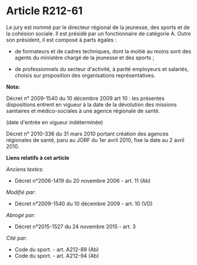 # Article R212-61

Le jury est nommé par le directeur régional de la jeunesse, des sports et de la cohésion sociale. Il est présidé par un
fonctionnaire de catégorie A. Outre son président, il est composé à parts égales :

- de formateurs et de cadres techniques, dont la moitié au moins sont des agents du ministère chargé de la jeunesse et des
sports ;

- de professionnels du secteur d'activité, à parité employeurs et salariés, choisis sur proposition des organisations
représentatives.

**Nota:**

Décret n° 2009-1540 du 10 décembre 2009 art 10 : les présentes dispositions entrent en vigueur à la date de la dévolution des
missions sanitaires et médico-sociales à une agence régionale de santé. 

(date d'entrée en vigueur indéterminée)

Décret n° 2010-336 du 31 mars 2010 portant création des agences régionales de santé, paru au JORF du 1er avril 2010, fixe la
date au 2 avril 2010.

**Liens relatifs à cet article**

_Anciens textes_:

  - Décret n°2006-1419 du 20 novembre 2006 - art. 11 (Ab)

_Modifié par_:

  - Décret n°2009-1540 du 10 décembre 2009 - art. 10 (VD)

_Abrogé par_:

  - Décret n°2015-1527 du 24 novembre 2015 - art. 3

_Cité par_:

  - Code du sport. - art. A212-89 (Ab)
  - Code du sport. - art. A212-94 (Ab)
